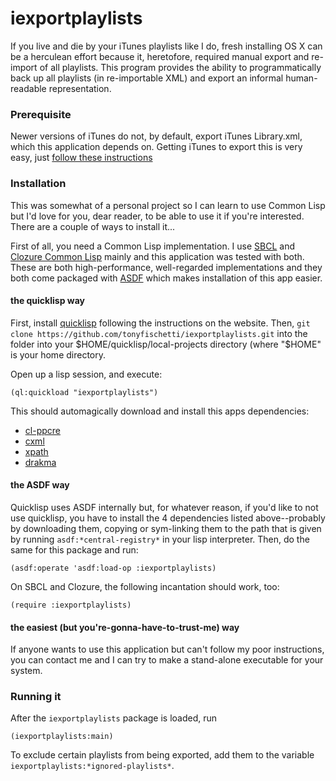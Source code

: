 iexportplaylists
===

If you live and die by your iTunes playlists
like I do, fresh installing OS X can be a
herculean effort because it, heretofore, required
manual export and re-import of all playlists. This
program provides the ability to programmatically
back up all playlists (in re-importable XML) and
export an informal human-readable representation.

### Prerequisite
Newer versions of iTunes do not, by default, export
iTunes Library.xml, which this application depends on.
Getting iTunes to export this is very easy, just
[follow these instructions](https://support.apple.com/en-ie/HT201610)

### Installation
This was somewhat of a personal project so I can learn
to use Common Lisp but I'd love for you, dear reader,
to be able to use it if you're interested. There are
a couple of ways to install it...

First of all, you need a Common Lisp implementation.
I use [SBCL](http://www.sbcl.org) and
[Clozure Common Lisp](http://ccl.clozure.com) mainly
and this application was tested with both. These are both
high-performance, well-regarded implementations and they
both come packaged with [ASDF](https://common-lisp.net/project/asdf/)
which makes installation of this app easier.

#### the quicklisp way
First, install [quicklisp](https://www.quicklisp.org/beta/) following
the instructions on the website. Then,
`git clone https://github.com/tonyfischetti/iexportplaylists.git`
into the folder into your $HOME/quicklisp/local-projects directory
(where "$HOME" is your home directory.

Open up a lisp session, and execute:

```
(ql:quickload "iexportplaylists")
```

This should automagically download and install this apps dependencies:
- [cl-ppcre](http://weitz.de/cl-ppcre/)
- [cxml](https://common-lisp.net/project/cxml/)
- [xpath](https://common-lisp.net/project/plexippus-xpath/examples.html)
- [drakma](http://weitz.de/drakma/)


#### the ASDF way
Quicklisp uses ASDF internally but, for whatever reason, if you'd
like to not use quicklisp, you have to install the 4 dependencies listed
above--probably by downloading them, copying or sym-linking them to
the path that is given by running `asdf:*central-registry*` in your
lisp interpreter. Then, do the same for this package and run:

```
(asdf:operate 'asdf:load-op :iexportplaylists)
```

On SBCL and Clozure, the following incantation should work, too:

```
(require :iexportplaylists)
```


#### the easiest (but you're-gonna-have-to-trust-me) way
If anyone wants to use this application but can't follow my poor
instructions, you can contact me and I can try to make a
stand-alone executable for your system.


### Running it
After the `iexportplaylists` package is loaded, run

```
(iexportplaylists:main)
```

To exclude certain playlists from being exported, add them to
the variable `iexportplaylists:*ignored-playlists*`.
